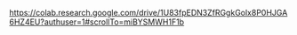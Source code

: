 https://colab.research.google.com/drive/1U83fpEDN3ZfRGgkGolx8P0HJGA6HZ4EU?authuser=1#scrollTo=miBYSMWH1F1b
